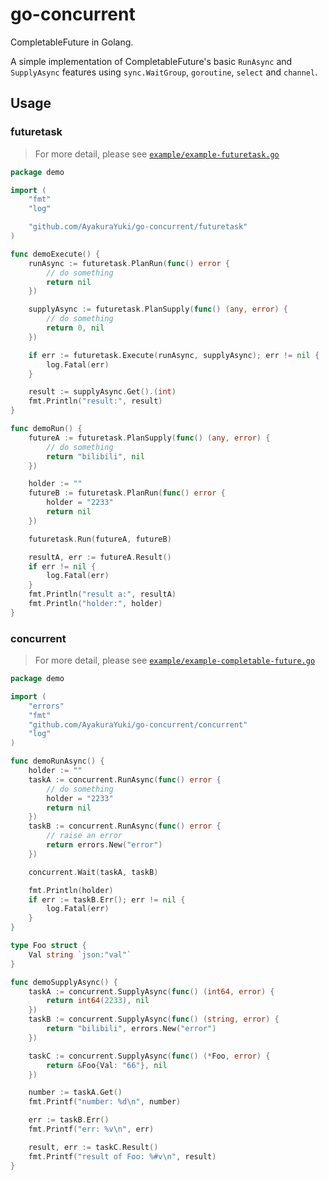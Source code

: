 # go-concurrent

CompletableFuture in Golang.

A simple implementation of CompletableFuture's basic `RunAsync` and `SupplyAsync` features using `sync.WaitGroup`, `goroutine`, `select` and `channel`.

## Usage

### futuretask

> For more detail, please see [`example/example-futuretask.go`](https://github.com/AyakuraYuki/go-concurrent/blob/main/example/example-futuretask.go)

```go
package demo

import (
	"fmt"
	"log"

	"github.com/AyakuraYuki/go-concurrent/futuretask"
)

func demoExecute() {
	runAsync := futuretask.PlanRun(func() error {
		// do something
		return nil
	})

	supplyAsync := futuretask.PlanSupply(func() (any, error) {
		// do something
		return 0, nil
	})

	if err := futuretask.Execute(runAsync, supplyAsync); err != nil {
		log.Fatal(err)
	}

	result := supplyAsync.Get().(int)
	fmt.Println("result:", result)
}

func demoRun() {
	futureA := futuretask.PlanSupply(func() (any, error) {
		// do something
		return "bilibili", nil
	})

	holder := ""
	futureB := futuretask.PlanRun(func() error {
		holder = "2233"
		return nil
	})

	futuretask.Run(futureA, futureB)

	resultA, err := futureA.Result()
	if err != nil {
		log.Fatal(err)
	}
	fmt.Println("result a:", resultA)
	fmt.Println("holder:", holder)
}

```

### concurrent

> For more detail, please see [`example/example-completable-future.go`](https://github.com/AyakuraYuki/go-concurrent/blob/main/example/example-completable-future.go)

```go
package demo

import (
	"errors"
	"fmt"
	"github.com/AyakuraYuki/go-concurrent/concurrent"
	"log"
)

func demoRunAsync() {
	holder := ""
	taskA := concurrent.RunAsync(func() error {
		// do something
		holder = "2233"
		return nil
	})
	taskB := concurrent.RunAsync(func() error {
		// raise an error
		return errors.New("error")
	})

	concurrent.Wait(taskA, taskB)

	fmt.Println(holder)
	if err := taskB.Err(); err != nil {
		log.Fatal(err)
	}
}

type Foo struct {
	Val string `json:"val"`
}

func demoSupplyAsync() {
	taskA := concurrent.SupplyAsync(func() (int64, error) {
		return int64(2233), nil
	})
	taskB := concurrent.SupplyAsync(func() (string, error) {
		return "bilibili", errors.New("error")
	})

	taskC := concurrent.SupplyAsync(func() (*Foo, error) {
		return &Foo{Val: "66"}, nil
	})

	number := taskA.Get()
	fmt.Printf("number: %d\n", number)

	err := taskB.Err()
	fmt.Printf("err: %v\n", err)

	result, err := taskC.Result()
	fmt.Printf("result of Foo: %#v\n", result)
}

```
